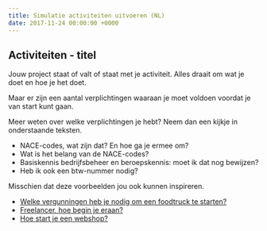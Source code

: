 ```yaml
---
title: Simulatie activiteiten uitvoeren (NL)
date: 2017-11-24 00:00:00 +0000
---
```

## Activiteiten - titel

Jouw project staat of valt of staat met je activiteit. Alles draait om wat je doet en hoe je het doet.

Maar er zijn een aantal verplichtingen waaraan je moet voldoen voordat je van start kunt gaan.

Meer weten over welke verplichtingen je hebt? Neem dan een kijkje in onderstaande teksten.

* NACE-codes, wat zijn dat? En hoe ga je ermee om?
* Wat is het belang van de NACE-codes?
* Basiskennis bedrijfsbeheer en beroepskennis: moet ik dat nog bewijzen?
* Heb ik ook een btw-nummer nodig?

Misschien dat deze voorbeelden jou ook kunnen inspireren.

* [Welke vergunningen heb je nodig om een foodtruck te starten?](https://www.xerius.be/blog/welke-vergunningen-heb-je-nodig-om-een-food-truck-te-beginnen)
* [Freelancer, hoe begin je eraan?](https://www.xerius.be/blog/freelancer-worden-hoe-begin-je-eraan/)
* [Hoe start je een webshop?](https://www.xerius.be/blog/een-webshop-starten-hoe-begin-ik-eraan/)